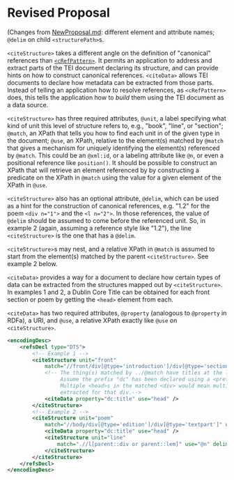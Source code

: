 # Revised Proposal
(Changes from [NewProposal.md](NewProposal.md): different element and attribute names; `@delim` on child `<structurePath>`s.

`<citeStructure>` takes a different angle on the definition of "canonical" references than [`<cRefPattern>`](http://www.tei-c.org/release/doc/tei-p5-doc/en/html/ref-cRefPattern.html).
It permits an application to address and extract parts of the TEI document declaring its structure,
and can provide hints on how to construct canonical references. `<citeData>` allows TEI documents
to declare how metadata can be extracted from those parts. Instead of telling an application how to
resolve  references, as `<cRefPattern>` does, this tells the application how to *build* them using
the TEI document as a data source.
        
`<citeStructure>` has three required attributes, `@unit`, a label specifying what kind of unit this level
of structure refers to, e.g., "book", "line", or "section"; `@match`, an XPath that tells you how to
find each unit in of the given type in the document; `@use`, an XPath, relative to the element(s) matched
by `@match` that gives a mechanism for uniquely identifying the element(s) referenced by `@match`. This could
be an `@xml:id`, or a labeling attribute like `@n`, or even a positional reference like `position()`. It should
be possible to construct an XPath that will retrieve an element referenced by <citeStructure> by constructing
a predicate on the XPath in `@match` using the value for a given element of the XPath in `@use`.
             
`<citeStructure>` also has an optional attribute, `@delim`, which can be used as a hint for the construction of 
canonical references, e.g. "1.2" for the poem `<div n="1">` and the `<l n="2">`. In those references,
the value of `@delim` should be assumed to come before the referenced unit. So, in example 2 (again, assuming a 
reference style like "1.2"), the line `<citeStructure>` is the one that has a `@delim`.
             
`<citeStructure>`s may nest, and a relative XPath in `@match` is assumed to start from the element(s) matched
by the parent `<citeStructure>`. See example 2 below. 
             
`<citeData>` provides a way for a document to declare how certain types of data can be extracted from the
structures mapped out by `<citeStructure>`. In examples 1 and 2, a Dublin Core Title can be obtained for each
front section or poem by getting the `<head>` element from each.
             
`<citeData>` has two required attributes, `@property` (analogous to `@property` in RDFa), a URI, and `@use`,
a relative XPath exactly like `@use` on `<citeStructure>`. 

```xml
<encodingDesc>
    <refsDecl type="DTS">
        <!-- Example 1 -->
        <citeStructure unit="front"
            match="//front/div[@type='introduction']/div[@type='section']" use="@n"> 
            <!-- The thing(s) matched by ../@match have titles at the location ./head. 
                 Assume the prefix "dc" has been declared using a <prefixDef> elsewhere.
                 Multiple <head>s in the matched <div> would mean multiple dc:titles being
                 extracted for that div.-->
            <citeData property="dc:title" use="head" /> 
        </citeStructure>
        <!-- Example 2 -->
        <citeStructure unit="poem"
            match="//body/div[@type='edition']/div[@type='textpart']" use="@n">
            <citeData property="dc:title" use="head" />
            <citeStructure unit="line" 
                match=".//l[parent::div or parent::lem]" use="@n" delim=".">
            </citeStructure>
        </citeStructure>
    </refsDecl>
</encodingDesc>
```
